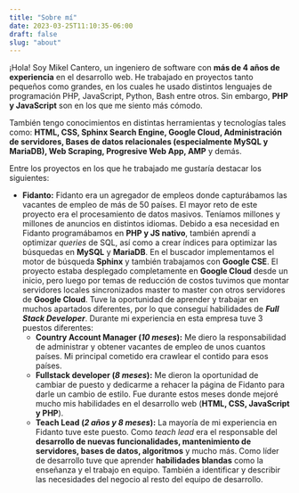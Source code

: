 ```yaml
---
title: "Sobre mí"
date: 2023-03-25T11:10:35-06:00
draft: false
slug: "about"
---
```


¡Hola! Soy Mikel Cantero, un ingeniero de software con **más de 4 años de experiencia** en el desarrollo web. He trabajado en proyectos tanto pequeños como grandes, en los cuales he usado distintos lenguajes de programación PHP, JavaScript, Python, Bash entre otros. Sin embargo, **PHP y JavaScript** son en los que me siento más cómodo.

También tengo conocimientos en distintas herramientas y tecnologías tales como: **HTML, CSS, Sphinx Search Engine, Google Cloud, Administración de servidores, Bases de datos relacionales (especialmente MySQL y MariaDB), Web Scraping, Progresive Web App, AMP** y demás.

Entre los proyectos en los que he trabajado me gustaría destacar los siguientes:

- **Fidanto:** Fidanto era un agregador de empleos donde capturábamos las vacantes de empleo de más de 50 países. El mayor reto de este proyecto era el procesamiento de datos masivos. Teníamos millones y millones de anuncios en distintos idiomas. Debido a esa necesidad en Fidanto programábamos en **PHP y JS nativo**, también aprendí a optimizar *queries* de SQL, así como a crear índices para optimizar las búsquedas en **MySQL** y **MariaDB**. En el buscador implementamos el motor de búsqueda **Sphinx** y también trabajamos con **Google CSE**. El proyecto estaba desplegado completamente en **Google Cloud** desde un inicio, pero luego por temas de reducción de costos tuvimos que montar servidores locales sincronizados master to master con otros servidores de **Google Cloud**. Tuve la oportunidad de aprender y trabajar en muchos apartados diferentes, por lo que conseguí habilidades de ***Full Stack Developer***. Durante mi experiencia en esta empresa tuve 3 puestos diferentes:
    - **Country Account Manager (*10 meses*):** Me diero la responsabilidad de administrar y obtener vacantes de empleo de unos cuantos países. Mi principal cometido era crawlear el contido para esos países.
    - **Fullstack developer (*8 meses*):** Me dieron la oportunidad de cambiar de puesto y dedicarme a rehacer la página de Fidanto para darle un cambio de estilo. Fue durante estos meses donde mejoré mucho mis habilidades en el desarrollo web (**HTML, CSS, JavaScript y PHP**).
    - **Teach Lead (*2 años y 8 meses*):** La mayoría de mi experiencia en Fidanto tuve este puesto. Como *teach lead* era el responsable del **desarrollo de nuevas funcionalidades, mantenimiento de servidores, bases de datos, algoritmos** y mucho más. Como líder de desarrollo tuve que aprender **habilidades blandas** como la enseñanza y el trabajo en equipo. También a identificar y describir las necesidades del negocio al resto del equipo de desarrollo.